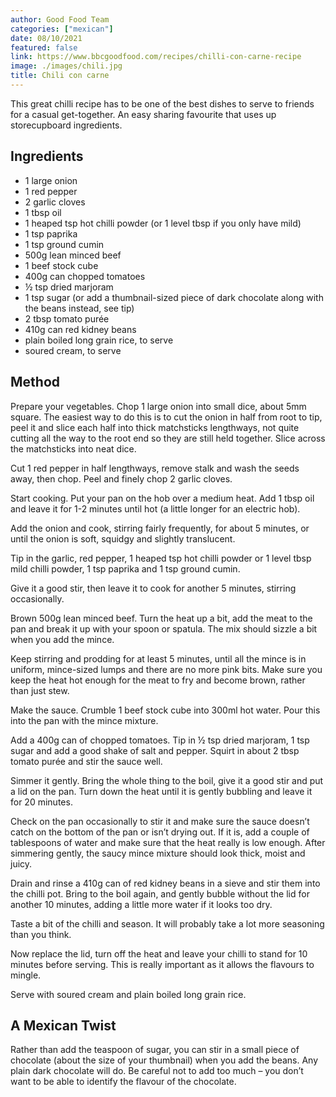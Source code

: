 ```yaml
---
author: Good Food Team
categories: ["mexican"]
date: 08/10/2021
featured: false
link: https://www.bbcgoodfood.com/recipes/chilli-con-carne-recipe
image: ./images/chili.jpg
title: Chili con carne
---
```


This great chilli recipe has to be one of the best dishes to serve to friends for a casual get-together. An easy sharing favourite that uses up storecupboard ingredients.

## Ingredients

- 1 large onion
- 1 red pepper
- 2 garlic cloves
- 1 tbsp oil
- 1 heaped tsp hot chilli powder (or 1 level tbsp if you only have mild)
- 1 tsp paprika
- 1 tsp ground cumin
- 500g lean minced beef
- 1 beef stock cube
- 400g can chopped tomatoes
- ½ tsp dried marjoram
- 1 tsp sugar (or add a thumbnail-sized piece of dark chocolate along with the beans instead, see tip)
- 2 tbsp tomato purée
- 410g can red kidney beans
- plain boiled long grain rice, to serve
- soured cream, to serve

## Method

Prepare your vegetables. Chop 1 large onion into small dice, about 5mm square. The easiest way to do this is to cut the onion in half from root to tip, peel it and slice each half into thick matchsticks lengthways, not quite cutting all the way to the root end so they are still held together. Slice across the matchsticks into neat dice.

Cut 1 red pepper in half lengthways, remove stalk and wash the seeds away, then chop. Peel and finely chop 2 garlic cloves.

Start cooking. Put your pan on the hob over a medium heat. Add 1 tbsp oil and leave it for 1-2 minutes until hot (a little longer for an electric hob).

Add the onion and cook, stirring fairly frequently, for about 5 minutes, or until the onion is soft, squidgy and slightly translucent.

Tip in the garlic, red pepper, 1 heaped tsp hot chilli powder or 1 level tbsp mild chilli powder, 1 tsp paprika and 1 tsp ground cumin.

Give it a good stir, then leave it to cook for another 5 minutes, stirring occasionally.

Brown 500g lean minced beef. Turn the heat up a bit, add the meat to the pan and break it up with your spoon or spatula. The mix should sizzle a bit when you add the mince.

Keep stirring and prodding for at least 5 minutes, until all the mince is in uniform, mince-sized lumps and there are no more pink bits. Make sure you keep the heat hot enough for the meat to fry and become brown, rather than just stew.

Make the sauce. Crumble 1 beef stock cube into 300ml hot water. Pour this into the pan with the mince mixture.

Add a 400g can of chopped tomatoes. Tip in ½ tsp dried marjoram, 1 tsp sugar and add a good shake of salt and pepper. Squirt in about 2 tbsp tomato purée and stir the sauce well.

Simmer it gently. Bring the whole thing to the boil, give it a good stir and put a lid on the pan. Turn down the heat until it is gently bubbling and leave it for 20 minutes.

Check on the pan occasionally to stir it and make sure the sauce doesn’t catch on the bottom of the pan or isn’t drying out. If it is, add a couple of tablespoons of water and make sure that the heat really is low enough. After simmering gently, the saucy mince mixture should look thick, moist and juicy.

Drain and rinse a 410g can of red kidney beans in a sieve and stir them into the chilli pot. Bring to the boil again, and gently bubble without the lid for another 10 minutes, adding a little more water if it looks too dry.

Taste a bit of the chilli and season. It will probably take a lot more seasoning than you think.

Now replace the lid, turn off the heat and leave your chilli to stand for 10 minutes before serving. This is really important as it allows the flavours to mingle.

Serve with soured cream and plain boiled long grain rice.

## A Mexican Twist

Rather than add the teaspoon of sugar, you can stir in a small piece of chocolate (about the size of your thumbnail) when you add the beans. Any plain dark chocolate will do. Be careful not to add too much – you don’t want to be able to identify the flavour of the chocolate.